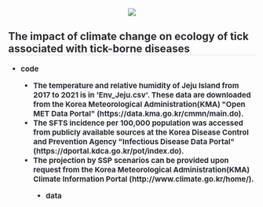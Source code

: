<div align= "center">
    <img src="https://capsule-render.vercel.app/api?type=soft&color=auto&height=120&text=%20&animation=&fontColor=000000&fontSize=40" />
    </div>
    <div style="text-align: left;"> 
    <h2 style="border-bottom: 1px solid #d8dee4; color: #282d33;"> The impact of climate change on ecology of tick associated with tick-borne diseases </h2>  
    <div style="font-weight: 700; font-size: 15px; text-align: left; color: #282d33;"> 
   <ul style= 'list-style-type:disc'>
       <li> code</li>
           <ul style='list-style-type:disc'; list-style-position:inside'>
           <li> The temperature and relative humidity of Jeju Island from 2017 to 2021 is in 'Env_Jeju.csv'. These data are downloaded from the Korea Meteorological Administration(KMA) "Open MET Data Portal" (https://data.kma.go.kr/cmmn/main.do).</li>
           <li> The SFTS incidence per 100,000 population was accessed from publicly available sources at the Korea Disease Control and Prevention Agency "Infectious Disease Data Portal" (https://dportal.kdca.go.kr/pot/index.do). </li>
           <li> The projection by SSP scenarios can be provided upon request from the Korea Meteorological Administration(KMA) Climate Information Portal (http://www.climate.go.kr/home/).  </li>
    <ul style= 'list-style-type:disc'>
<li> data</li>
        
    

    
